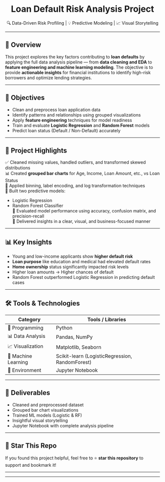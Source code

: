 
<h1 align="center"> Loan Default Risk Analysis Project</h1>

<p align="center">
  🔍 Data-Driven Risk Profiling | 💡 Predictive Modeling | 📈 Visual Storytelling
</p>

---

## 🚀 Overview

This project explores the key factors contributing to **loan defaults** by applying the full data analysis pipeline — from **data cleaning and EDA** to **feature engineering and machine learning modeling**. The objective is to provide **actionable insights** for financial institutions to identify high-risk borrowers and optimize lending strategies.

---

## 🎯 Objectives

- Clean and preprocess loan application data
- Identify patterns and relationships using grouped visualizations
- Apply **feature engineering** techniques for model readiness
- Train and evaluate **Logistic Regression** and **Random Forest** models
- Predict loan status (Default / Non-Default) accurately

---

## 📌 Project Highlights

✅ Cleaned missing values, handled outliers, and transformed skewed distributions  
📊 Created **grouped bar charts** for Age, Income, Loan Amount, etc., vs Loan Status  
🧹 Applied binning, label encoding, and log transformation techniques  
🧠 Built two predictive models:
- Logistic Regression  
- Random Forest Classifier  
🧪 Evaluated model performance using accuracy, confusion matrix, and precision-recall  
🧾 Delivered insights in a clear, visual, and business-focused manner

---

## 📊 Key Insights

- Young and low-income applicants show **higher default risk**
- **Loan purpose** like education and medical had elevated default rates
- **Home ownership** status significantly impacted risk levels
- Higher loan amounts → Higher chances of default
- Random Forest outperformed Logistic Regression in predicting default cases

---

## 🛠️ Tools & Technologies

| Category            | Tools / Libraries                             |
|---------------------|-----------------------------------------------|
| 🐍 Programming       | Python                                        |
| 📊 Data Analysis     | Pandas, NumPy                                 |
| 📈 Visualization     | Matplotlib, Seaborn                           |
| 🤖 Machine Learning  | Scikit-learn (LogisticRegression, RandomForest) |
| 🧪 Environment        | Jupyter Notebook                              |

---

## 📁 Deliverables

- Cleaned and preprocessed dataset  
- Grouped bar chart visualizations  
- Trained ML models (Logistic & RF)  
- Insightful visual storytelling  
- Jupyter Notebook with complete analysis pipeline  

---

## 🌟 Star This Repo

If you found this project helpful, feel free to ⭐ **star this repository** to support and bookmark it!

---



---


